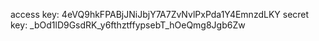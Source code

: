 access key: 4eVQ9hkFPABjJNiJbjY7A7ZvNvlPxPda1Y4EmnzdLKY
secret key: \_bOd1lD9GsdRK_y6fthztffypsebT_hOeQmg8Jgb6Zw
